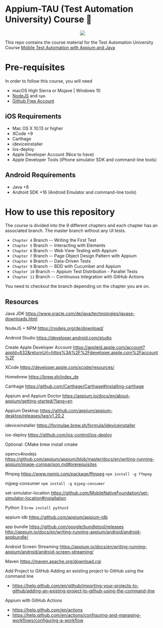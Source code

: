 # Appium-TAU (Test Automation University) Course :rocket:

<p align="center">
<img src="https://github.com/moatazeldebsy/Appium-TAU/blob/main/appium.png">
</p>

This repo contains the course material for the Test Automation University Course [Mobile Test Automation with Appium and Java
](https://testautomationu.applitools.com/)
 
# Pre-requisites
In order to follow this course, you will need
* macOS High Sierra or Mojave | Windows 10 
* [NodeJS](https://nodejs.org/en/) and `npm`
* [Github Free Account](https://github.com/join?ref_cta=Sign+up&ref_loc=header+logged+out&ref_page=%2F&source=header-home)


## iOS Requirements
* Mac OS X 10.13 or higher
* XCode +9
* Carthage
* ideviceinstaller
* Ios-deploy
* Apple Developer Account (Nice to have)
* Apple Developer Tools (iPhone simulator SDK and command-line tools)

## Android Requirements
* Java +8
* Android SDK +16 (Android Emulator and command-line tools)
 
# How to use this repository 

The course is divided into the 9 different chapters and each chapter has an associated branch. The master branch without any UI tests. 

* `Chapter 4` Branch --  Writing the First Test
* `Chapter 5` Branch --  Interacting with Elements 
* `Chapter 6` Branch --  Web View Testing with Appium
* `Chapter 7` Branch -- Page Object Design Pattern with Appium
* `Chapter 8` Branch -- Data-Driven Tests
* `Chapter 9` Branch -- BDD with Cucumber and Appium
* `Chapter 10` Branch -- Appium Test Distribution - Parallel Tests
* `Chapter 11` Branch -- Continuous Integration with GitHub Actions

You need to checkout the branch depending on the chapter you are on.

## Resources
Java JDK
https://www.oracle.com/de/java/technologies/javase-downloads.html

NodeJS + NPM
https://nodejs.org/de/download/

Android Studio
https://developer.android.com/studio

Create Apple Developer Account
https://appleid.apple.com/account?appId=632&returnUrl=https%3A%2F%2Fdeveloper.apple.com%2Faccount%2F

XCode 
https://developer.apple.com/xcode/resources/

Homebrew
https://brew.sh/index_de

Carthage
https://github.com/Carthage/Carthage#installing-carthage

Appium and Appium Doctor
https://appium.io/docs/en/about-appium/getting-started/?lang=en

Appium Desktop
https://github.com/appium/appium-desktop/releases/tag/v1.20.2

ideviceinstaller
https://formulae.brew.sh/formula/ideviceinstaller

ios-deploy
https://github.com/ios-control/ios-deploy

Optional:
CMake 
brew install cmake

opencv4nodejs
https://github.com/appium/appium/blob/master/docs/en/writing-running-appium/image-comparison.md#prerequisites

ffmpeg
https://www.npmjs.com/package/ffmpeg
`npm install -g ffmpeg`

mjpeg-consumer
`npm install -g mjpeg-consumer`


set-simulator-location
https://github.com/MobileNativeFoundation/set-simulator-location#installation

Python 3
`brew install python3`

appium idb
https://github.com/appium/appium-idb

app bundle
https://github.com/google/bundletool/releases
http://appium.io/docs/en/writing-running-appium/android/android-appbundle/

Android Screen Streaming
https://appium.io/docs/en/writing-running-appium/android/android-screen-streaming/

Maven
https://maven.apache.org/download.cgi

Add Project to GitHub
Adding an existing project to GitHub using the command line
- https://help.github.com/en/github/importing-your-projects-to-github/adding-an-existing-project-to-github-using-the-command-line

Appium with GitHub Actions
- https://help.github.com/en/actions
- https://help.github.com/en/actions/configuring-and-managing-workflows/configuring-a-workflow
